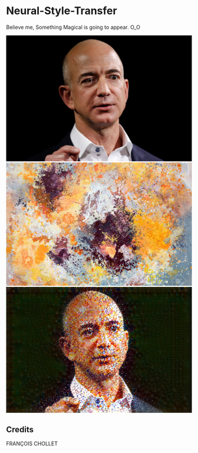 # Neural-Style-Transfer
Believe me, Something Magical is going to appear. O_O

![Screenshot](jeff.jpg)
![Screenshot](abstract.jpg)
![Screenshot](my_result_at_iteration_19.png)
## Credits

FRANÇOIS CHOLLET
